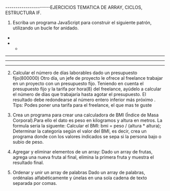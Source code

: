 ----------------------EJERCICIOS TEMATICA DE ARRAY, CICLOS, ESTRUCTURA IF.

1. Escriba un programa JavaScript para construir el siguiente patrón, utilizando un bucle for anidado.

-
- -

---

---

---

2. Calcular el número de días laborables dado un presupuesto fijo(800000)
   Otro día, un jefe de proyecto le ofrece al freelance trabajar en un proyecto con un presupuesto fijo. Teniendo en cuenta el presupuesto fijo y la tarifa por hora(8) del freelance, ayúdelo a calcular el número de días que trabajaría hasta agotar el presupuesto. El resultado debe redondearse al número entero inferior más próximo . Tips: Podes poner una tarifa para el freelance, el que mas te guste

3. Crea un programa para crear una calculadora de BMI (Índice de Masa Corporal).Para ello el dato es
   peso en kilogramos y altura en metros. La formula seria la siguente: Calcular el BMI:
   bmi = peso / (altura \* altura);
   Determinar la categoría según el valor del BMI, es decir, crea un programa donde con los valores indicados se sepa si la persona bajo o subio de peso.

4. Agregar y eliminar elementos de un array:
   Dado un array de frutas, agrega una nueva fruta al final, elimina la primera fruta y muestra el resultado final.

5. Ordenar y unir un array de palabras
   Dado un array de palabras, ordénalas alfabéticamente y únelas en una sola cadena de texto separada por comas.
